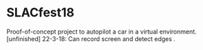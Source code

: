 # SLACfest18
Proof-of-concept project to autopilot a car in a virtual environment. [unfinished]
22-3-18: Can record screen and detect edges .

